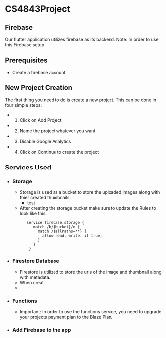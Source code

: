 # CS4843Project

## Firebase
Our flutter application utilizes firebase as its backend.
Note: In order to use this Firebase setup

## Prerequisites
- Create a firebase account

## New Project Creation
The first thing you need to do is create a new project.
This can be done in four simple steps:
- 1) Click on Add Project
- 2) Name the project whatever you want
- 3) Disable Google Analytics
- 4) Click on Continue to create the project

## Services Used
- ### Storage
  - Storage is used as a bucket to store the uploaded images along with thier created thumbnails.
    - test 
  - After creating the storage bucket make sure to update the Rules to look like this:
    ```rules_version = '2';
       service firebase.storage {
          match /b/{bucket}/o {
            match /{allPaths=**} {
              allow read, write: if true;
            }
          }
        }
    ```
- ### Firestore Database
  - Firestore is utilized to store the urls of the image and thumbnail along with metadata.
  - When creat
  - 
- ### Functions
  - Important: In order to use the functions service, you need to upgrade your projects payment plan to the Blaze Plan.

- ### Add Firebase to the app
